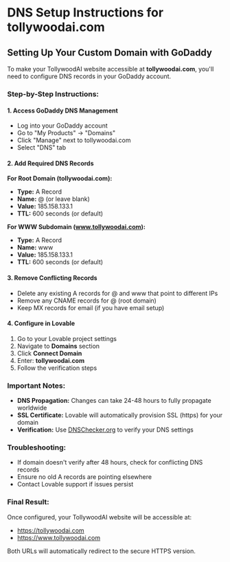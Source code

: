 # DNS Setup Instructions for tollywoodai.com

## Setting Up Your Custom Domain with GoDaddy

To make your TollywoodAI website accessible at **tollywoodai.com**, you'll need to configure DNS records in your GoDaddy account.

### Step-by-Step Instructions:

#### 1. Access GoDaddy DNS Management
- Log into your GoDaddy account
- Go to "My Products" → "Domains" 
- Click "Manage" next to tollywoodai.com
- Select "DNS" tab

#### 2. Add Required DNS Records

**For Root Domain (tollywoodai.com):**
- **Type:** A Record
- **Name:** @ (or leave blank)
- **Value:** 185.158.133.1
- **TTL:** 600 seconds (or default)

**For WWW Subdomain (www.tollywoodai.com):**
- **Type:** A Record  
- **Name:** www
- **Value:** 185.158.133.1
- **TTL:** 600 seconds (or default)

#### 3. Remove Conflicting Records
- Delete any existing A records for @ and www that point to different IPs
- Remove any CNAME records for @ (root domain)
- Keep MX records for email (if you have email setup)

#### 4. Configure in Lovable
1. Go to your Lovable project settings
2. Navigate to **Domains** section
3. Click **Connect Domain**
4. Enter: **tollywoodai.com**
5. Follow the verification steps

### Important Notes:
- **DNS Propagation:** Changes can take 24-48 hours to fully propagate worldwide
- **SSL Certificate:** Lovable will automatically provision SSL (https) for your domain
- **Verification:** Use [DNSChecker.org](https://dnschecker.org) to verify your DNS settings

### Troubleshooting:
- If domain doesn't verify after 48 hours, check for conflicting DNS records
- Ensure no old A records are pointing elsewhere
- Contact Lovable support if issues persist

### Final Result:
Once configured, your TollywoodAI website will be accessible at:
- https://tollywoodai.com
- https://www.tollywoodai.com

Both URLs will automatically redirect to the secure HTTPS version.